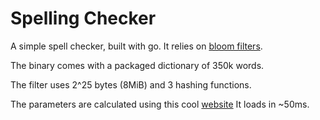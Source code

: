 # Spelling Checker
A simple spell checker, built with go. It relies on [bloom filters](https://en.wikipedia.org/wiki/Bloom_filter).

The binary comes with a packaged dictionary of 350k words.

The filter uses 2^25 bytes (8MiB) and 3 hashing functions.

The parameters are calculated using this cool [website](https://hur.st/bloomfilter/?n=350000&p=&m=67108864&k=3)
It loads in ~50ms.
